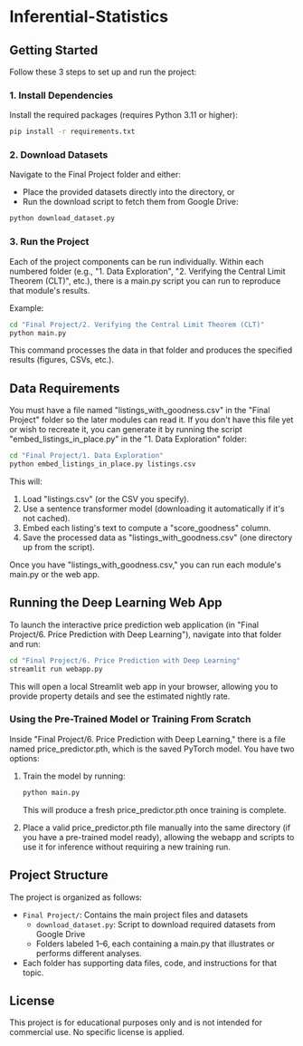 # Inferential-Statistics

## Getting Started

Follow these 3 steps to set up and run the project:

### 1. Install Dependencies

Install the required packages (requires Python 3.11 or higher):

```bash
pip install -r requirements.txt
```

### 2. Download Datasets

Navigate to the Final Project folder and either:
- Place the provided datasets directly into the directory, or
- Run the download script to fetch them from Google Drive:

```bash
python download_dataset.py
```

### 3. Run the Project

Each of the project components can be run individually. Within each numbered folder (e.g., "1. Data Exploration", "2. Verifying the Central Limit Theorem (CLT)", etc.), there is a main.py script you can run to reproduce that module's results.

Example:
```bash
cd "Final Project/2. Verifying the Central Limit Theorem (CLT)"
python main.py
```
This command processes the data in that folder and produces the specified results (figures, CSVs, etc.).

## Data Requirements

You must have a file named "listings_with_goodness.csv" in the "Final Project" folder so the later modules can read it. If you don't have this file yet or wish to recreate it, you can generate it by running the script "embed_listings_in_place.py" in the "1. Data Exploration" folder:

```bash
cd "Final Project/1. Data Exploration"
python embed_listings_in_place.py listings.csv
```

This will:
1. Load "listings.csv" (or the CSV you specify).  
2. Use a sentence transformer model (downloading it automatically if it's not cached).  
3. Embed each listing's text to compute a "score_goodness" column.  
4. Save the processed data as "listings_with_goodness.csv" (one directory up from the script).

Once you have "listings_with_goodness.csv," you can run each module's main.py or the web app.

## Running the Deep Learning Web App

To launch the interactive price prediction web application (in "Final Project/6. Price Prediction with Deep Learning"), navigate into that folder and run:

```bash
cd "Final Project/6. Price Prediction with Deep Learning"
streamlit run webapp.py
```

This will open a local Streamlit web app in your browser, allowing you to provide property details and see the estimated nightly rate.

### Using the Pre-Trained Model or Training From Scratch

Inside "Final Project/6. Price Prediction with Deep Learning," there is a file named price_predictor.pth, which is the saved PyTorch model. You have two options:

1. Train the model by running:
   ```bash
   python main.py
   ```
   This will produce a fresh price_predictor.pth once training is complete.

2. Place a valid price_predictor.pth file manually into the same directory (if you have a pre-trained model ready), allowing the webapp and scripts to use it for inference without requiring a new training run.

## Project Structure

The project is organized as follows:
- `Final Project/`: Contains the main project files and datasets  
  - `download_dataset.py`: Script to download required datasets from Google Drive  
  - Folders labeled 1–6, each containing a main.py that illustrates or performs different analyses.
- Each folder has supporting data files, code, and instructions for that topic.

## License

This project is for educational purposes only and is not intended for commercial use. No specific license is applied.